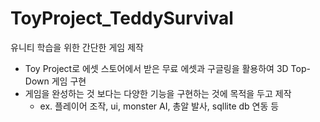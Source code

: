 # ToyProject_TeddySurvival
 유니티 학습을 위한 간단한 게임 제작
 - Toy Project로 에셋 스토어에서 받은 무료 에셋과 구글링을 활용하여 3D Top-Down 게임 구현
 - 게임을 완성하는 것 보다는 다양한 기능을 구현하는 것에 목적을 두고 제작
   - ex. 플레이어 조작, ui, monster AI, 총알 발사, sqllite db 연동 등
